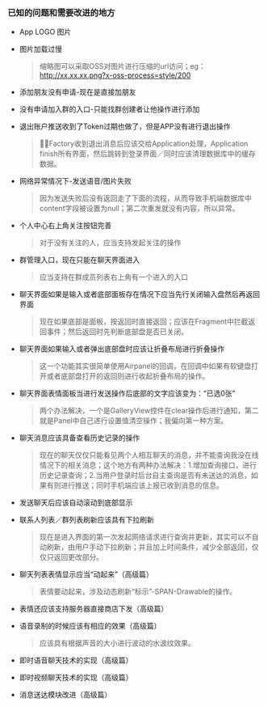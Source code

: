 ### 已知的问题和需要改进的地方

- App LOGO 图片

- 图片加载过慢

  > 缩略图可以采取OSS对图片进行压缩的url访问；eg：http://xx.xx.xx.png?x-oss-process=style/200

- 添加朋友没有申请-现在是直接加朋友

- 没有申请加入群的入口-只能找群创建者让他操作进行添加

- 退出账户推送收到了Token过期也做了，但是APP没有进行退出操作

  > Factory收到退出消息后应该交给Application处理，Application finish所有界面，然后跳转到登录界面／同时应该清理数据库中的缓存数据。

- 网络异常情况下-发送语音/图片失败

  > 因为发送失败后没有返回走了下面的流程，从而导致手机端数据库中content字段被设置为null；第二次重发就没有内容，所以异常。

- 个人中心右上角关注按钮完善

  > 对于没有关注的人，应当支持发起关注的操作

- 群管理入口，现在只能在聊天界面进入

  > 应当支持在群成员列表右上角有一个进入的入口

- 聊天界面如果是输入或者底部面板存在情况下应当先行关闭输入盘然后再返回界面

  > 现在如果底部是面板，按返回时直接返回；应该在Fragment中拦截返回事件；然后返回时先判断底部盘是否已关闭。

- 聊天界面如果输入或者弹出底部盘时应该让折叠布局进行折叠操作

  > 这一个功能其实很简单使用Airpanel的回调，在回调中如果有软键盘打开或者底部盘打开的返回则进行收起折叠布局的操作。

- 聊天界面表情面板当进行发送操作后底部的文字应该变为：“已选0张”

  > 两个办法解决，一个是GalleryView控件在clear操作后进行通知，第二就是Panel中自己进行设置值清空操作；我偏向第一种方案。

- 聊天消息应该具备查看历史记录的操作

  > 现在的聊天仅仅只能看见两个人相互聊天的消息，并不能查询我没在线情况下的相关消息；这个地方有两种办法解决：1.增加查询接口，进行历史记录查询；2.当用户登录时后台自主查询是否有未送达的消息，如果有则进行推送；同时手机端应该上报已收到消息的信息。

- 发送聊天后应该自动滚动到底部显示

- 联系人列表／群列表刷新应该具有下拉刷新

  > 现在是进入界面的第一次发起网络请求进行查询并更新，其实可以不自动刷新，由用户手动下拉刷新；并且加上时间条件，减少全部返回，仅仅只返回更改部分。

- 聊天列表表情显示应当“动起来”（高级篇）

  > 表情要动起来，涉及动态刷新“标示”-SPAN-Drawable的操作。

- 表情还应该支持服务器直接商店下发（高级篇）

- 语音录制的时候应该有相应的效果（高级篇）

  > 应该具有根据声音的大小进行波动的水波纹效果。

- 即时语音聊天技术的实现（高级篇）

- 即时视频聊天技术的实现（高级篇）

- 消息送达模块改进（高级篇）